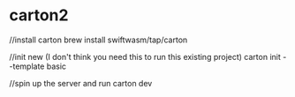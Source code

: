 # carton2


//install carton
brew install swiftwasm/tap/carton

//init new (I don't think you need this to run this existing project)
carton init --template basic

//spin up the server and run
carton dev